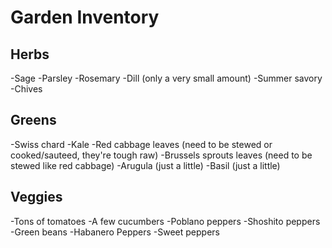# Garden Inventory

## Herbs
-Sage
-Parsley
-Rosemary
-Dill (only a very small amount)
-Summer savory
-Chives

## Greens
-Swiss chard
-Kale
-Red cabbage leaves (need to be stewed or cooked/sauteed, they're tough raw)
-Brussels sprouts leaves (need to be stewed like red cabbage)
-Arugula (just a little)
-Basil (just a little)

## Veggies
-Tons of tomatoes
-A few cucumbers
-Poblano peppers
-Shoshito peppers
-Green beans
-Habanero Peppers
-Sweet peppers

